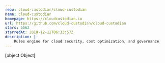 ```yaml
---
repo: cloud-custodian/cloud-custodian
name: cloud-custodian
homepage: https://cloudcustodian.io
url: https://github.com/cloud-custodian/cloud-custodian
stars: 5562
starredAt: 2018-12-12T06:33:57Z
description: |-
    Rules engine for cloud security, cost optimization, and governance, DSL in yaml for policies to query, filter, and take actions on resources
---
```


[object Object]
